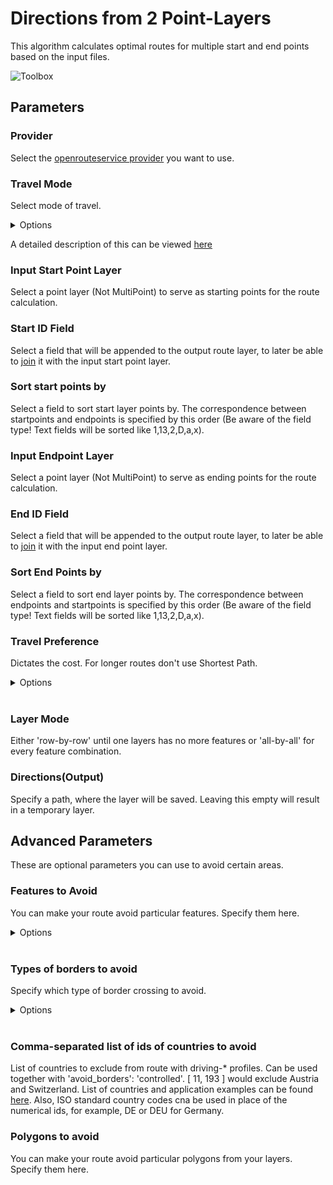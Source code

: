 # Directions from 2 Point-Layers
This algorithm calculates optimal routes for multiple start and end points based on the input files.

<img src="/wiki/img/directions_from_points_2_layers_toolbox.png" alt="Toolbox">

## Parameters

### Provider
Select the [openrouteservice provider](../general/provider_settings.md) you want to use.


### Travel Mode
Select mode of travel.

<details>
<summary>Options</summary>
<br>
<ul>
 <li>driving-car</li>
 <li>driving-hgv</li>
 <li>cycling-regular</li>
 <li>cycling-road</li>
 <li>cycling-mountain</li>
 <li>cycling-electric</li>
 <li>foot-walking</li>
 <li>foot-hiking</li>
 <li>wheelchair</li>
</ul>
</details>

A detailed description of this can be viewed [here](https://giscience.github.io/openrouteservice/technical-details/travel-speeds/#travel-time-calculation)

### Input Start Point Layer
Select a point layer (Not MultiPoint) to serve as starting points for the route calculation. 

### Start ID Field
Select a field that will be appended to the output route layer, to later be able to [join](https://docs.qgis.org/3.34/en/docs/user_manual/working_with_vector/joins_relations.html) it with the input start point layer.

### Sort start points by
Select a field to sort start layer points by. The correspondence between startpoints and endpoints is specified by this order (Be aware of the field type! Text fields will be sorted like 1,13,2,D,a,x).

### Input Endpoint Layer
Select a point layer (Not MultiPoint) to serve as ending points for the route calculation.

### End ID Field
Select a field that will be appended to the output route layer, to later be able to [join](https://docs.qgis.org/3.34/en/docs/user_manual/working_with_vector/joins_relations.html) it with the input end point layer.

### Sort End Points by
Select a field to sort end layer points by. The correspondence between endpoints and startpoints is specified by this order (Be aware of the field type! Text fields will be sorted like 1,13,2,D,a,x).

### Travel Preference
Dictates the cost. For longer routes don't use Shortest Path.

<details>
<summary>Options</summary>
<br>
<ul>
 <li>fastest</li>
 <li>shortest</li>
 <li>recommended</li>
</ul>
</details>
<br>

### Layer Mode
Either 'row-by-row' until one layers has no more features or 'all-by-all' for every feature combination.

### Directions(Output)
Specify a path, where the layer will be saved. Leaving this empty will result in a temporary layer. 

## Advanced Parameters
These are optional parameters you can use to avoid certain areas.

### Features to Avoid
You can make your route avoid particular features. Specify them here.

<details>
<summary>Options</summary>
<br>
<ul>
  <li>Highways</li>
  <li>Tollways</li>
  <li>Ferries</li>
  <li>Fords</li>
  <li>Steps</li>
</ul>
</details>
<br>

### Types of borders to avoid
Specify which type of border crossing to avoid.

<details>
<summary>Options</summary>
<br>
<ul>
  <li>all</li>
  <li>controlled</li>
</ul>
</details>
<br>

### Comma-separated list of ids of countries to avoid
List of countries to exclude from route with driving-* profiles. Can be used together with 'avoid_borders': 'controlled'. [ 11, 193 ] would exclude Austria and Switzerland. List of countries and application examples can be found [here](https://giscience.github.io/openrouteservice/technical-details/country-list). Also, ISO standard country codes cna be used in place of the numerical ids, for example, DE or DEU for Germany.

### Polygons to avoid
You can make your route avoid particular polygons from your layers. Specify them here.
